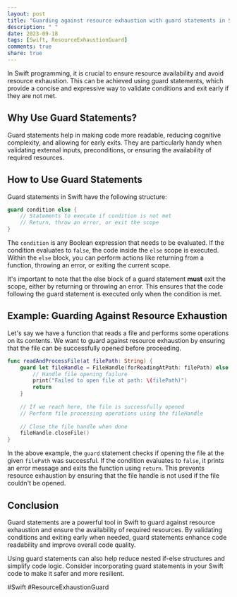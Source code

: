 ```yaml
---
layout: post
title: "Guarding against resource exhaustion with guard statements in Swift"
description: " "
date: 2023-09-18
tags: [Swift, ResourceExhaustionGuard]
comments: true
share: true
---
```


In Swift programming, it is crucial to ensure resource availability and avoid resource exhaustion. This can be achieved using guard statements, which provide a concise and expressive way to validate conditions and exit early if they are not met.

## Why Use Guard Statements?

Guard statements help in making code more readable, reducing cognitive complexity, and allowing for early exits. They are particularly handy when validating external inputs, preconditions, or ensuring the availability of required resources.

## How to Use Guard Statements

Guard statements in Swift have the following structure:

```swift
guard condition else {
    // Statements to execute if condition is not met
    // Return, throw an error, or exit the scope
}
```

The `condition` is any Boolean expression that needs to be evaluated. If the condition evaluates to `false`, the code inside the `else` scope is executed. Within the `else` block, you can perform actions like returning from a function, throwing an error, or exiting the current scope.

It's important to note that the else block of a guard statement **must** exit the scope, either by returning or throwing an error. This ensures that the code following the guard statement is executed only when the condition is met.

## Example: Guarding Against Resource Exhaustion

Let's say we have a function that reads a file and performs some operations on its contents. We want to guard against resource exhaustion by ensuring that the file can be successfully opened before proceeding.

```swift
func readAndProcessFile(at filePath: String) {
    guard let fileHandle = FileHandle(forReadingAtPath: filePath) else {
        // Handle file opening failure
        print("Failed to open file at path: \(filePath)")
        return
    }
    
    // If we reach here, the file is successfully opened
    // Perform file processing operations using the fileHandle
    
    // Close the file handle when done
    fileHandle.closeFile()
}
```

In the above example, the `guard` statement checks if opening the file at the given `filePath` was successful. If the condition evaluates to `false`, it prints an error message and exits the function using `return`. This prevents resource exhaustion by ensuring that the file handle is not used if the file couldn't be opened.

## Conclusion

Guard statements are a powerful tool in Swift to guard against resource exhaustion and ensure the availability of required resources. By validating conditions and exiting early when needed, guard statements enhance code readability and improve overall code quality.

Using guard statements can also help reduce nested if-else structures and simplify code logic. Consider incorporating guard statements in your Swift code to make it safer and more resilient.

#Swift #ResourceExhaustionGuard